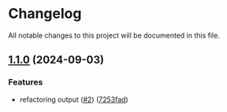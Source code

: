 # Changelog

All notable changes to this project will be documented in this file.

## [1.1.0](https://github.com/acai-consulting/terraform-aws-acf-account-hardening/compare/1.0.0...1.1.0) (2024-09-03)


### Features

* refactoring output ([#2](https://github.com/acai-consulting/terraform-aws-acf-account-hardening/issues/2)) ([7253fad](https://github.com/acai-consulting/terraform-aws-acf-account-hardening/commit/7253fad4e6e94c82e58c9247ce57ec85deb0fe4f))
